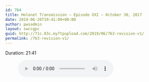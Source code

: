 ```yaml
---
id: 764
title: Holonet Transmission – Episode XXI – October 30, 2017
date: 2019-06-26T19:41:09+00:00
author: pwsadmin
layout: swccgpc
guid: http://71c.83c.myftpupload.com/2019/06/763-revision-v1/
permalink: /763-revision-v1/
---
```

 

Duration: 21:41<figure class="wp-block-audio"><audio controls src="http://71c.83c.myftpupload.com/wp-content/uploads/2019/04/Holonet-Transmission-–-Episode-XXI-–-October-30-2017.mp3"></audio></figure>